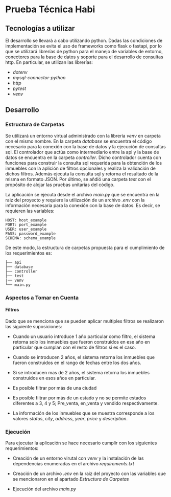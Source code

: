 # Prueba Técnica Habi

## Tecnologías a utilizar
El desarrollo se llevará a cabo utilizando python. Dadas las condiciones de implementación se evita el uso de frameworks como flask o fastapi, por lo que se utilizará librerías de python para el manejo de variables de entorno, conectores para la base de datos y soporte para el desarrollo de consultas http. En particular, se utilizan las librerías:
- *dotenv*
- *mysql-connector-python*
- *http*
- *pytest*
- *venv*

## Desarrollo
### Estructura de Carpetas
Se utilizará un entorno virtual administrado con la librería *venv* en carpeta con el mismo nombre. En la carpeta *database* se encuentra el código necesario para la conexión con la base de datos y la ejecución de consultas sql. El controlador que actúa como intermediario entre la api y la base de datos se encuentra en la carpeta *controller*. Dicho controlador cuenta con funciones para construir la consulta sql requerida para la obtención de los inmuebles con la aplición de filtros opcionales y realiza la validación de dichos filtros. Además ejecuta la consulta sql y retorna el resultado de la misma en formato JSON. Por último, se añdió una carpeta *test* con el propósito de alojar las pruebas unitarias del código.

La aplicación se ejecuta desde el archivo *main.py* que se encuentra en la raiz del proyecto y requiere la utilización de un archivo *.env* con la información necesaria para la conexión con la base de datos. Es decir, se requieren las variables:

```
HOST: host_example
PORT: port_example
USER: user_example
PASS: password_example
SCHEMA: schema_example
```

De este modo, la estructura de carpetas propuesta para el cumplimiento de los requerimientos es:

```
├── api
├── database
├── controller
├── test
|── venv
└── main.py
```

### Aspectos a Tomar en Cuenta

#### Filtros
Dado que se menciona que se pueden aplicar multiples filtros se realizaron las siguiente suposiciones:

- Cuando un usuario introduce 1 año particular como filtro, el sistema retorna solo los inmuebles que fueron construidos en ese año en particular que cumplan con el resto de filtros si es el caso.

- Cuando se introducen 2 años, el sistema retorna los inmuebles que fueron construidos en el rango de fechas entre los dos años.

- Si se introducen mas de 2 años, el sistema retorna los inmuebles construidos en esos años en particular.

- Es posible filtrar por más de una ciudad

- Es posible filtrar por más de un estado y no se permite estados diferentes a 3, 4 y 5; Pre_venta, en_venta y vendido respectivamente.

- La información de los inmuebles que se muestra corresponde a los valores *status*, *city*, *address*, *year*, *price* y *description*.

### Ejecución
Para ejecutar la aplicación se hace necesario cumplir con los siguientes requerimientos:

- Creación de un entorno virutal con *venv* y la instalación de las dependencias enumeradas en el archivo *requirements.txt*

- Creación de un archivo *.env* en la raiz del proyecto con las variables que se mencionaron en el apartado *Estructura de Carpetas*

- Ejecución del archivo *main.py*
